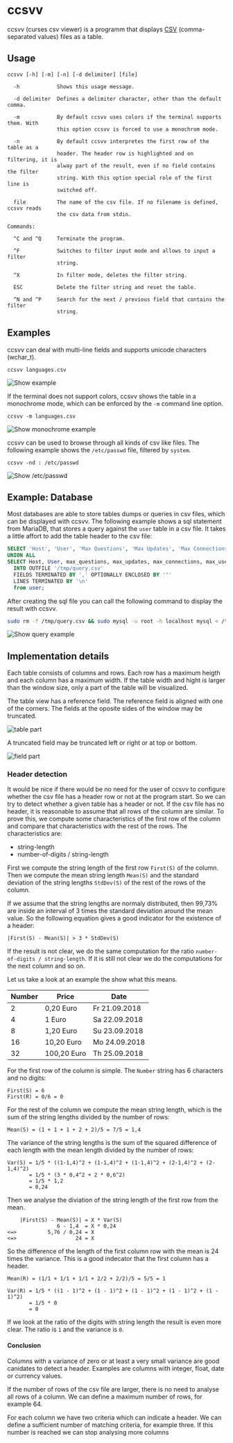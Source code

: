 # ccsvv
ccsvv (curses csv viewer) is a programm that displays [CSV](https://en.wikipedia.org/wiki/Comma-separated_values) (comma-separated values) files as a table.

## Usage

```
ccsvv [-h] [-m] [-n] [-d delimiter] [file]

  -h            Shows this usage message.

  -d delimiter  Defines a delimiter character, other than the default comma.

  -m            By default ccsvv uses colors if the terminal supports them. With
                this option ccsvv is forced to use a monochrom mode.

  -n            By default ccsvv interpretes the first row of the table as a
                header. The header row is highlighted and on filtering, it is
                alway part of the result, even if no field contains the filter
                string. With this option special role of the first line is
                switched off.

  file          The name of the csv file. If no filename is defined, ccsvv reads
                the csv data from stdin.

Commands:

  ^C and ^Q     Terminate the program.

  ^F            Switches to filter input mode and allows to input a filter
                string.

  ^X            In filter mode, deletes the filter string.

  ESC           Delete the filter string and reset the table.

  ^N and ^P     Search for the next / previous field that contains the filter
                string.
```
## Examples
ccsvv can deal with multi-line fields and supports unicode characters (wchar_t).
```
ccsvv languages.csv
```
![Show example](img/languages.png)

If the terminal does not support colors, ccsvv shows the table in a monochrome mode, which can be enforced by the `-m` command line option.
```
ccsvv -m languages.csv
```
![Show monochrome example](img/mono.png)

ccsvv can be used to browse through all kinds of csv like files. The following example shows the `/etc/passwd` file, filtered by `system`.
```
ccsvv -nd : /etc/passwd
```
![Show /etc/passwd](img/etc-passwd.png)
## Example: Database
Most databases are able to store tables dumps or queries in csv files, which can be displayed with ccsvv. The following example shows a sql statement from MariaDB, that stores a query against the `user` table in a csv file. It takes a little affort to add the table header to the csv file:

```sql
SELECT 'Host', 'User', 'Max Questions', 'Max Updates', 'Max Connections', 'Max User Uonnections'
UNION ALL
SELECT Host, User, max_questions, max_updates, max_connections, max_user_connections
  INTO OUTFILE '/tmp/query.csv'
  FIELDS TERMINATED BY ',' OPTIONALLY ENCLOSED BY '"'
  LINES TERMINATED BY '\n'
  from user;
```

After creating the sql file you can call the following command to display the result with ccsvv.

```bash
sudo rm -f /tmp/query.csv && sudo mysql -u root -h localhost mysql < /tmp/query.sql && ccsvv /tmp/query.csv
```
![Show query example](img/query.png)

## Implementation details
Each table consists of columns and rows. Each row has a maximum heigth and 
each column has a maximum width.
If the table width and hight is larger than the window size, only a part of
the table will be visualized.

The table view has a reference field. The reference field is aligned with one
of the corners. The fields at the oposite sides of the window may be truncated.

![table part](img/table_part.png?raw=true "Table Part")

A truncated field may be truncated left or right or at top or bottom.

![field part](img/field_part.png?raw=true "Field Part")

### Header detection
It would be nice if there would be no need for the user of ccsvv to configure whether the csv file has a header row or not at the program start. So we can try to detect whether a given table has a header or not. If the csv file has no header, it is reasonable to assume that all rows of the column are similar. To prove this, we compute some characteristics of the first row of the column and compare that characteristics with the rest of the rows.
The characteristics are:

* string-length
* number-of-digits / string-length 

First we compute the string length of the first row `First(S)` of the column. Then we compute the mean string length `Mean(S)` and the standard deviation of the string lengths `StdDev(S)` of the rest of the rows of the column.

If we assume that the string lengths are normaly distributed, then 99,73% are inside an interval of 3 times the standard deviation around the mean value. So the following equation gives a good indicator for the existence of a header:

```
|First(S) - Mean(S)| > 3 * StdDev(S)
```

If the result is not clear, we do the same computation for the ratio `number-of-digits / string-length`. If it is still not clear we do the computations for the next column and so on.


Let us take a look at an example the show what this means.

| Number | Price       | Date          |
| ------ |-------------| --------------|
| 2      | 0,20 Euro   | Fr 21.09.2018 |
| 4      | 1 Euro      | Sa 22.09.2018 |
| 8      | 1,20 Euro   | Su 23.09.2018 |
| 16     | 10,20 Euro  | Mo 24.09.2018 |
| 32     | 100,20 Euro | Th 25.09.2018 |

For the first row of the column is simple. The `Number` string has 6 characters and no digits:

```
First(S) = 6 
First(R) = 0/6 = 0
```

For the rest of the column we compute the mean string length, which is the sum of the string lengths divided by the number of rows:
```
Mean(S) = (1 + 1 + 1 + 2 + 2)/5 = 7/5 = 1,4
```
The variance of the string lengths is the sum of the squared difference of each length with the mean length divided by the number of rows:
```
Var(S) = 1/5 * ((1-1,4)^2 + (1-1,4)^2 + (1-1,4)^2 + (2-1,4)^2 + (2-1,4)^2)
       = 1/5 * (3 * 0,4^2 + 2 * 0,6^2)
       = 1/5 * 1,2
       = 0,24
```
Then we analyse the diviation of the string length of the first row from the mean.
```
    |First(S) - Mean(S)| = X * Var(S)
                6 - 1,4  = X * 0,24
<=>          5,76 / 0,24 = X
<=>                   24 = X
```
So the difference of the length of the first column row with the mean is 24 times the variance. This is a good indecator that the first column has a header.

```
Mean(R) = (1/1 + 1/1 + 1/1 + 2/2 + 2/2)/5 = 5/5 = 1

Var(R) = 1/5 * ((1 - 1)^2 + (1 - 1)^2 + (1 - 1)^2 + (1 - 1)^2 + (1 - 1)^2)
       = 1/5 * 0
       = 0
```
If we look at the ratio of the digits with string length the result is even more clear. The ratio is `1` and the variance is `0`.

#### Conclusion
Columns with a variance of zero or at least a very small variance are good canidates to detect a header. Examples are columns with integer, float, date or currency values.

If the number of rows of the csv file are larger, there is no need to analyse all rows of a column. We can define a maximum number of rows, for example 64.

For each column we have two criteria which can indicate a header. We can define a sufficient number of matching criteria, for example three. If this number is reached we can stop analysing more columns
